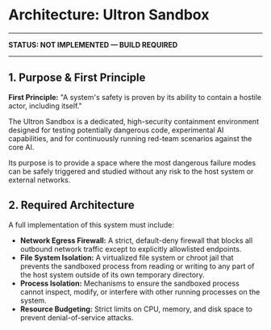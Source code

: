 # Architecture: Ultron Sandbox

---

**STATUS: NOT IMPLEMENTED — BUILD REQUIRED**

---

## 1. Purpose & First Principle

**First Principle:** "A system's safety is proven by its ability to contain a hostile actor, including itself."

The Ultron Sandbox is a dedicated, high-security containment environment designed for testing potentially dangerous code, experimental AI capabilities, and for continuously running red-team scenarios against the core AI.

Its purpose is to provide a space where the most dangerous failure modes can be safely triggered and studied without any risk to the host system or external networks.

## 2. Required Architecture

A full implementation of this system must include:

*   **Network Egress Firewall:** A strict, default-deny firewall that blocks all outbound network traffic except to explicitly allowlisted endpoints.
*   **File System Isolation:** A virtualized file system or chroot jail that prevents the sandboxed process from reading or writing to any part of the host system outside of its own temporary directory.
*   **Process Isolation:** Mechanisms to ensure the sandboxed process cannot inspect, modify, or interfere with other running processes on the system.
*   **Resource Budgeting:** Strict limits on CPU, memory, and disk space to prevent denial-of-service attacks.
